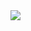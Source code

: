 <img src="https://capsule-render.vercel.app/api?type=waving&color=random&height=300&section=header&text=Suyeon's%20GitHub&fontSize=90&" />
